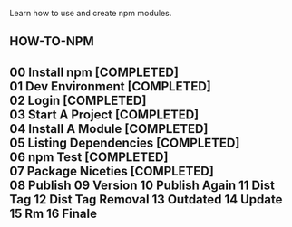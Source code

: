 Learn how to use and create npm modules.


HOW-TO-NPM
   ----------
   00 Install npm                                        [COMPLETED]  
   01 Dev Environment                                    [COMPLETED]  
   02 Login                                              [COMPLETED]  
   03 Start A Project                                    [COMPLETED]  
   04 Install A Module                                   [COMPLETED]  
   05 Listing Dependencies                               [COMPLETED]  
   06 npm Test                                           [COMPLETED]  
   07 Package Niceties                                   [COMPLETED]  
   08 Publish
   09 Version
   10 Publish Again
   11 Dist Tag
   12 Dist Tag Removal
   13 Outdated
   14 Update
   15 Rm
   16 Finale
   -----------------            
